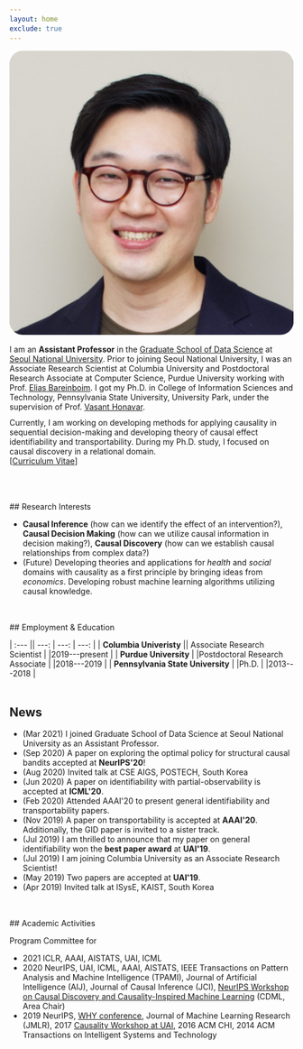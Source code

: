 ```yaml
---
layout: home
exclude: true
---
```



<div id="container">
  <img src="assets/slee.jpeg" class="profile-pic"/>
  <div id="aboutme" float="right">
<p style="margin-bottom:3mm;">
	I am an <b>Assistant Professor</b> in the <a href="https://gsds.snu.ac.kr">Graduate School of Data Science</a> at <a href="https://www.snu.ac.kr">Seoul National University</a>. Prior to joining Seoul National University, 
	I was an 
	Associate Research Scientist at Columbia University and Postdoctoral Research Associate at Computer Science, Purdue University
	working with Prof. <a href="http://causalai.net">Elias Bareinboim</a>.
	I got my Ph.D. in College of Information Sciences and Technology, Pennsylvania State University, University Park, under the supervision of Prof. <a href="https://faculty.ist.psu.edu/vhonavar/index.htm">Vasant Honavar</a>.
</p>
Currently, I am working on developing methods for applying causality in sequential decision-making
and developing theory of causal effect identifiability and transportability.
During my Ph.D. study, I focused on causal discovery in a relational domain.<br>
[<a href="/assets/cv.pdf">Curriculum Vitae</a>]
  </div>
  
</div>

<br>


<p style="margin-bottom:1.25cm;"></p>
## Research Interests

- **Causal Inference** (how can we identify the effect of an intervention?),  **Causal Decision Making** (how can we utilize causal information in decision making?),  **Causal Discovery** (how can we establish causal relationships from complex data?) 
- (Future) Developing theories and applications for *health* and *social* domains with causality as a first principle by bringing ideas from *economics*. Developing robust machine learning algorithms utilizing causal knowledge.


<p style="margin-bottom:1.25cm;"></p>
## Employment & Education

| :--- || ---: | ---: | ---: |
| **Columbia Univeristy**  || Associate Research Scientist | |2019---present |
| **Purdue University**  | |Postdoctoral Research Associate | |2018---2019 |
| **Pennsylvania State University** | |Ph.D. | |2013---2018 |


<p style="margin-bottom:1.25cm;"></p>



## News
- (Mar 2021) I joined Graduate School of Data Science at Seoul National University as an Assistant Professor.
- (Sep 2020) A paper on exploring the optimal policy for structural causal bandits accepted at **NeurIPS'20**!
- (Aug 2020) Invited talk at CSE AIGS, POSTECH, South Korea
- (Jun 2020) A paper on identifiability with partial-observability is accepted at **ICML'20**.
- (Feb 2020) Attended AAAI'20 to present general identifiability and transportability papers.
- (Nov 2019) A paper on transportability is accepted at **AAAI'20**. Additionally, the GID paper is invited to a sister track.
- (Jul 2019) I am thrilled to announce that my paper on general identifiability won the **best paper award** at **UAI'19**.
- (Jul 2019) I am joining Columbia University as an Associate Research Scientist!
- (May 2019) Two papers are accepted at **UAI'19**.
- (Apr 2019) Invited talk at ISysE, KAIST, South Korea


<p style="margin-bottom:1.25cm;"></p>
## Academic Activities

Program Committee for 

- 2021 ICLR, AAAI, AISTATS, UAI, ICML
- 2020 NeurIPS, UAI, ICML, AAAI, AISTATS, IEEE Transactions on Pattern Analysis and Machine Intelligence (TPAMI), Journal of Artificial Intelligence (AIJ), Journal of Causal Inference (JCI), [NeurIPS Workshop on Causal Discovery and Causality-Inspired Machine Learning](https://www.cmu.edu/dietrich/causality/neurips20ws/) (CDML, Area Chair)
- 2019 NeurIPS, [WHY conference](https://why19.causalai.net),
 Journal of Machine Learning Research (JMLR), 2017 [Causality Workshop at UAI](https://causalai.net/causal-uai17/), 2016 ACM CHI, 2014 ACM Transactions on Intelligent Systems and Technology
